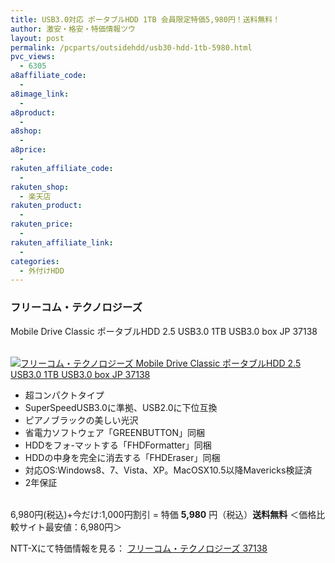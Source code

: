 ```yaml
---
title: USB3.0対応 ポータブルHDD 1TB 会員限定特価5,980円！送料無料！
author: 激安・格安・特価情報ツウ
layout: post
permalink: /pcparts/outsidehdd/usb30-hdd-1tb-5980.html
pvc_views:
  - 6305
a8affiliate_code:
  -
a8image_link:
  -
a8product:
  -
a8shop:
  -
a8price:
  -
rakuten_affiliate_code:
  -
rakuten_shop:
  - 楽天店
rakuten_product:
  -
rakuten_price:
  -
rakuten_affiliate_link:
  -
categories:
  - 外付けHDD
---
```

### フリーコム・テクノロジーズ
Mobile Drive Classic ポータブルHDD 2.5 USB3.0 1TB USB3.0 box JP 37138

<div class="img-bg2 img_L">
  <a href="//px.a8.net/svt/ejp?a8mat=ZYP6S+8IMA3E+S1Q+BWGDT&#038;a8ejpredirect=//nttxstore.jp/_II_FC14662430" target="_blank"><br /> <img border="0" alt="フリーコム・テクノロジーズ Mobile Drive Classic ポータブルHDD 2.5 USB3.0 1TB USB3.0 box JP 37138" src="//i2.wp.com/image.nttxstore.jp/l2_images/F/FC/FC14662430.jpg?w=120" data-recalc-dims="1" /></a>
</div>

<!--more-->

  * 超コンパクトタイプ
  * SuperSpeedUSB3.0に準拠、USB2.0に下位互換
  * ピアノブラックの美しい光沢
  * 省電力ソフトウェア「GREENBUTTON」同梱
  * HDDをフォ-マットする「FHDFormatter」同梱
  * HDDの中身を完全に消去する「FHDEraser」同梱
  * 対応OS:Windows8、7、Vista、XP。MacOSX10.5以降Mavericks検証済
  * 2年保証

<br clear="all" />6,980円(税込)+今だけ:1,000円割引 = 特価 <span class="tokka-price"><strong>5,980</strong></span> 円（税込）**送料無料** ＜価格比較サイト最安値：6,980円＞

NTT-Xにて特価情報を見る： <span class="fs150p"><a href="//px.a8.net/svt/ejp?a8mat=ZYP6S+8IMA3E+S1Q+BWGDT&#038;a8ejpredirect=//nttxstore.jp/_II_FC14662430" target="_blank">フリーコム・テクノロジーズ 37138</a></span>